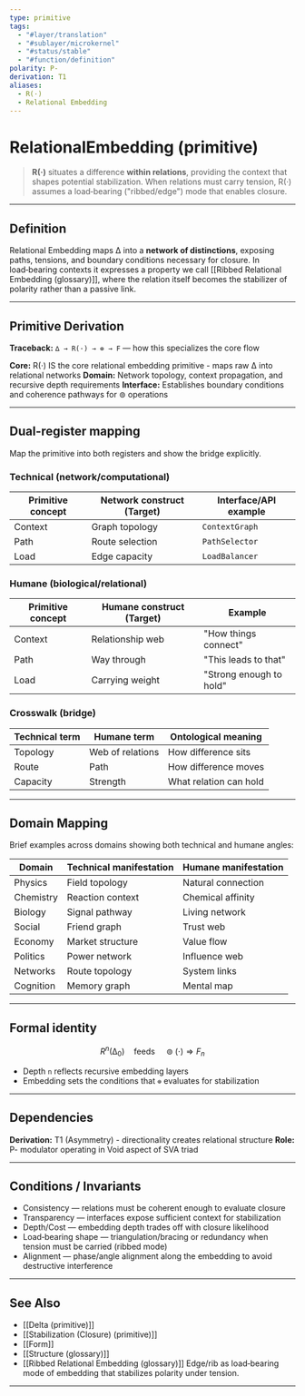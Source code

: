 ```yaml
---
type: primitive
tags:
  - "#layer/translation"
  - "#sublayer/microkernel"
  - "#status/stable"
  - "#function/definition"
polarity: P-
derivation: T1
aliases:
  - R(·)
  - Relational Embedding
---
```


# RelationalEmbedding (primitive)

> **R(·)** situates a difference **within relations**, providing the context that shapes potential stabilization. When relations must carry tension, R(·) assumes a load‑bearing ("ribbed/edge") mode that enables closure.

---

## Definition

Relational Embedding maps ∆ into a **network of distinctions**, exposing paths, tensions, and boundary conditions necessary for closure. In load‑bearing contexts it expresses a property we call [[Ribbed Relational Embedding (glossary)]], where the relation itself becomes the stabilizer of polarity rather than a passive link.

---

## Primitive Derivation

**Traceback:** `∆ → R(·) → ⊚ → F` — how this specializes the core flow

**Core:** R(·) IS the core relational embedding primitive - maps raw ∆ into relational networks
**Domain:** Network topology, context propagation, and recursive depth requirements
**Interface:** Establishes boundary conditions and coherence pathways for ⊚ operations

---

## Dual‑register mapping

Map the primitive into both registers and show the bridge explicitly.

### Technical (network/computational)

| Primitive concept | Network construct (Target) | Interface/API example |
|------------------|---------------------------|----------------------|
| Context | Graph topology | `ContextGraph` |
| Path | Route selection | `PathSelector` |
| Load | Edge capacity | `LoadBalancer` |

### Humane (biological/relational)

| Primitive concept | Humane construct (Target) | Example |
|------------------|---------------------------|---------|
| Context | Relationship web | "How things connect" |
| Path | Way through | "This leads to that" |
| Load | Carrying weight | "Strong enough to hold" |

### Crosswalk (bridge)

| Technical term | Humane term | Ontological meaning |
|---------------|-------------|-------------------|
| Topology | Web of relations | How difference sits |
| Route | Path | How difference moves |
| Capacity | Strength | What relation can hold |

---

## Domain Mapping

Brief examples across domains showing both technical and humane angles:

| Domain | Technical manifestation | Humane manifestation |
|--------|------------------------|---------------------|
| Physics | Field topology | Natural connection |
| Chemistry | Reaction context | Chemical affinity |
| Biology | Signal pathway | Living network |
| Social | Friend graph | Trust web |
| Economy | Market structure | Value flow |
| Politics | Power network | Influence web |
| Networks | Route topology | System links |
| Cognition | Memory graph | Mental map |

---

## Formal identity

$$
R^n(∆_0) \quad \text{feeds} \quad ⊚(\cdot) \Rightarrow F_n
$$

- Depth `n` reflects recursive embedding layers
- Embedding sets the conditions that `⊚` evaluates for stabilization

---

## Dependencies

**Derivation:** T1 (Asymmetry) - directionality creates relational structure
**Role:** P- modulator operating in Void aspect of SVA triad

---

## Conditions / Invariants

- Consistency — relations must be coherent enough to evaluate closure
- Transparency — interfaces expose sufficient context for stabilization
- Depth/Cost — embedding depth trades off with closure likelihood
- Load‑bearing shape — triangulation/bracing or redundancy when tension must be carried (ribbed mode)
- Alignment — phase/angle alignment along the embedding to avoid destructive interference

---

## See Also

- [[Delta (primitive)]]
- [[Stabilization (Closure) (primitive)]]
- [[Form]]
- [[Structure (glossary)]]
- [[Ribbed Relational Embedding (glossary)]]
  Edge/rib as load‑bearing mode of embedding that stabilizes polarity under tension.

---

